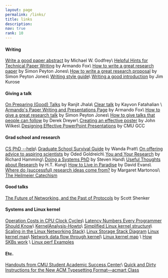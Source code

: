 ```yaml
---
layout: page
permalink: /links/
title: links
description:  
nav: true
rank: 10 
---
```


#### Writing
<a href="https://plg.uwaterloo.ca/~migod/research/beckOOPSLA.html" target="_blank">Write a good paper abstract</a> by Michael W. Godfrey\\
<a href="https://daehyeok.kim/assets/tips/helpful_hints_writing.pdf" target="_blank">Helpful Hints for Technical Paper Writing</a> by Armando Fox\\
<a href="https://daehyeok.kim/assets/tips/How-to-write-a-great-research-paper.pdf" target="_blank">How to write a great research paper</a> by Simon Peyton Jones\\
<a href="https://daehyeok.kim/assets/tips/How-to-write-a-great-research-proposal.pdf" target="_blank">How to write a great research proposal</a> by Simon Peyton Jones\\
<a href="https://daehyeok.kim/assets/tips/writing_style_guide.pdf" target="_blank">Writing style guide</a>\\
<a href="http://www-net.cs.umass.edu/kurose/writing/intro-style.html" target="_blank">Writing a good introduction</a> by Jim Kurose

#### Giving a talk

<a href="https://daehyeok.kim/assets/tips/PLMW-talk-opinionated.pdf" target="_blank">On Preparing (Good) Talks</a> by Ranjit Jhala\\
<a href="https://daehyeok.kim/assets/tips/cleartalktips_kayvon.pdf" target="_blank">Clear talk</a> by Kayvon Fatahalian \\
<a href="https://people.eecs.berkeley.edu/~fox/paper_writing.html" target="_blank">Armando's Paper Writing and Presentations Page</a> by Armando Fox\\
<a href="https://daehyeok.kim/assets/tips/How-to-give-a-great-research-talk.pdf" target="_blank">How to give a great research talk</a> by Simon Peyton Jones\\
<a href="https://daehyeok.kim/assets/tips/talk-plmw17popl.pdf" target="_blank">How to give talks that people can follow</a> by Derek Dreyer\\
<a href="http://goo.gl/HUVffd" target="_blank">Creating an effective poster</a> by John Wilkes\\
<a href="https://www.cmu.edu/student-success/other-resources/handouts/comm-supp-pdfs/designing-powerpoint-slides.pdf" target="_blank">Designing Effective PowerPoint Presentations</a> by CMU GCC

#### Grad school and research

<a href="https://phdadvice.carrd.co/" target="_blank">CS PhD --help</a>\\
<a href="http://faculty.washington.edu/wpratt/survive.htm" target="_blank">Graduate School Survival Guide</a> by Wanda Pratt\\
<a href="http://www.wisdom.weizmann.ac.il/~oded/advice.html" target="_blank">On offering advice to aspiring scientists</a> by Oded Goldreich\\
<a href="https://daehyeok.kim/assets/tips/hamming86.pdf" target="_blank">You and Your Research</a> by Richard Hamming\\
<a href="https://daehyeok.kim/assets/tips/StevenHand.pdf" target="_blank">Doing a Systems PhD</a> by Steven Hand\\
<a href="https://www.eecs.harvard.edu/htk/phdadvice/" target="_blank">Useful Thoughts about Research</a> by H.T. Kung\\
<a href="https://www.cs.virginia.edu/~evans/paradise/" target="_blank">How to Live in Paradise</a> by David Evans\\
<a href="https://daehyeok.kim/assets/tips/WhereDoIdeasComeFrom.pdf" target="_blank">Where do (successful) research ideas come from?</a> by Margaret Martonosi\\
<a href="https://www.darpa.mil/work-with-us/heilmeier-catechism" target="_blank">The Heilmeier Catechism</a>

#### Good talks
<a href="https://youtu.be/YHeyuD89n1Y" target="_blank">The Future of Networking, and the Past of Protocols</a> by Scott Shenker

#### Systems and Linux kernel

<a href="http://ithare.com/infographics-operation-costs-in-cpu-clock-cycles/" target="_blank">Operation Costs in CPU Clock Cycles</a>\\
<a href="https://people.eecs.berkeley.edu/~rcs/research/interactive_latency.html" target="_blank">Latency Numbers Every Programmer Should Know</a>\\
<a href="http://www.tldp.org/HOWTO/KernelAnalysis-HOWTO.html" target="_blank">KernelAnalysis-Howto</a>\\
<a href="https://en.wikipedia.org/wiki/Completely_Fair_Scheduler\#/media/File:Simplified_Structure_of_the_Linux_Kernel.svg"
target="_blank">Simplified Linux kernel structure</a>\\
<a href="https://www.kernel.org/doc/Documentation/networking/scaling.txt"
target="_blank">Scaling in the Linux Networking Stack</a>\\
<a href="https://www.thomas-krenn.com/en/wiki/Linux_Storage_Stack_Diagram"
target="_blank">Linux Storage Stack Diagram</a>
<a href="http://www.makelinux.net/kernel_map/" target="_blank">Linux kernel map</a>\\
<a href="https://mwiki.static.linuxfound.org/images/1/1c/Network_data_flow_through_kernel.png" target="_blank">Network data flow through kernel</a>\\
<a href="http://www.makelinux.net/kernel_map/" target="_blank">Linux kernel map</a> \\
<a href="http://vger.kernel.org/~davem/skb.html" target="_blank">How SKBs work</a> \\
<a href="http://www.brendangregg.com/perf.html" target="_blank">Linux perf Examples</a>

#### Etc.
<a href="https://www.cmu.edu/student-success/other-resources/handouts/index.html" target="_blank">Handouts from CMU Student Academic Success Center</a>\\
<a href="http://sensys.acm.org/2019/resources/documents/HowTo.pdf" target="_blank">Quick and Dirty Instructions for the New ACM Typesetting Format—acmart Class</a>
